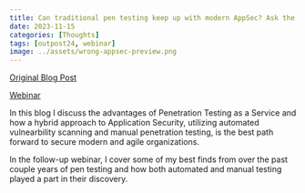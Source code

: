 ```yaml
---
title: Can traditional pen testing keep up with modern AppSec? Ask the pen tester 
date: 2023-11-15
categories: [Thoughts]
tags: [outpost24, webinar]
image: ../assets/wrong-appsec-preview.png
---
```


[Original Blog Post](https://outpost24.com/blog/can-traditional-pen-testing-keep-up-with-modern-appsec/)

[Webinar](https://www.brighttalk.com/webcast/18724/607896)

In this blog I discuss the advantages of Penetration Testing as a Service and how a hybrid approach to Application Security, utilizing automated vulnearbility scanning and manual penetration testing, is the best path forward to secure modern and agile organizations. 

In the follow-up webinar, I cover some of my best finds from over the past couple years of pen testing and how both automated and manual testing played a part in their discovery.